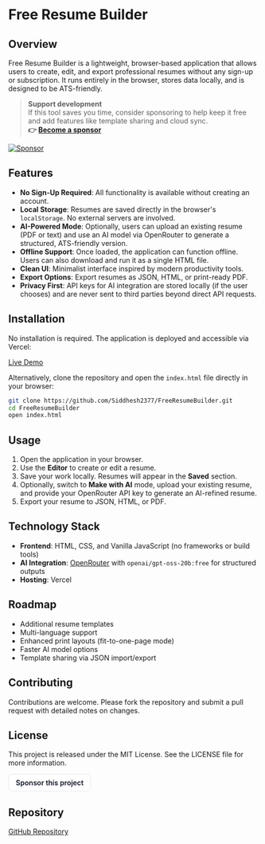 # Free Resume Builder

## Overview

Free Resume Builder is a lightweight, browser-based application that allows users to create, edit, and export professional resumes without any sign-up or subscription. It runs entirely in the browser, stores data locally, and is designed to be ATS-friendly.

> **Support development**  
> If this tool saves you time, consider sponsoring to help keep it free and add features like template sharing and cloud sync.  
> **👉 [Become a sponsor](https://github.com/sponsors/Siddhesh2377)**

[![Sponsor](https://img.shields.io/badge/Sponsor-@Siddhesh2377-ea4aaa?logo=githubsponsors&logoColor=white)](https://github.com/sponsors/Siddhesh2377)

## Features

* **No Sign-Up Required**: All functionality is available without creating an account.
* **Local Storage**: Resumes are saved directly in the browser's `localStorage`. No external servers are involved.
* **AI-Powered Mode**: Optionally, users can upload an existing resume (PDF or text) and use an AI model via OpenRouter to generate a structured, ATS-friendly version.
* **Offline Support**: Once loaded, the application can function offline. Users can also download and run it as a single HTML file.
* **Clean UI**: Minimalist interface inspired by modern productivity tools.
* **Export Options**: Export resumes as JSON, HTML, or print-ready PDF.
* **Privacy First**: API keys for AI integration are stored locally (if the user chooses) and are never sent to third parties beyond direct API requests.

## Installation

No installation is required. The application is deployed and accessible via Vercel:

[Live Demo](https://free-resume-builder-six.vercel.app/)

Alternatively, clone the repository and open the `index.html` file directly in your browser:

```bash
git clone https://github.com/Siddhesh2377/FreeResumeBuilder.git
cd FreeResumeBuilder
open index.html
```

## Usage

1. Open the application in your browser.
2. Use the **Editor** to create or edit a resume.
3. Save your work locally. Resumes will appear in the **Saved** section.
4. Optionally, switch to **Make with AI** mode, upload your existing resume, and provide your OpenRouter API key to generate an AI-refined resume.
5. Export your resume to JSON, HTML, or PDF.

## Technology Stack

* **Frontend**: HTML, CSS, and Vanilla JavaScript (no frameworks or build tools)
* **AI Integration**: [OpenRouter](https://openrouter.ai/) with `openai/gpt-oss-20b:free` for structured outputs
* **Hosting**: Vercel

## Roadmap

* Additional resume templates
* Multi-language support
* Enhanced print layouts (fit-to-one-page mode)
* Faster AI model options
* Template sharing via JSON import/export

## Contributing

Contributions are welcome. Please fork the repository and submit a pull request with detailed notes on changes.

## License

This project is released under the MIT License. See the LICENSE file for more information.


<p>
  <a href="https://github.com/sponsors/Siddhesh2377" target="_blank" rel="noopener"
     style="display:inline-block;padding:8px 14px;border:1px solid #e5e7eb;border-radius:8px;background:#fff;color:#111827;font-weight:600;text-decoration:none;">
    Sponsor this project
  </a>
</p>

## Repository

[GitHub Repository](https://github.com/Siddhesh2377/FreeResumeBuilder)
